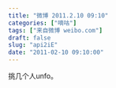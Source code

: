 ```yaml
---
title: "微博 2011.2.10 09:10"
categories: ["嘀咕"]
tags: ["来自微博 weibo.com"]
draft: false
slug: "api2iE"
date: "2011-02-10 09:10:00"
---
```


<p>挑几个人unfo。 ​​​​</p>
